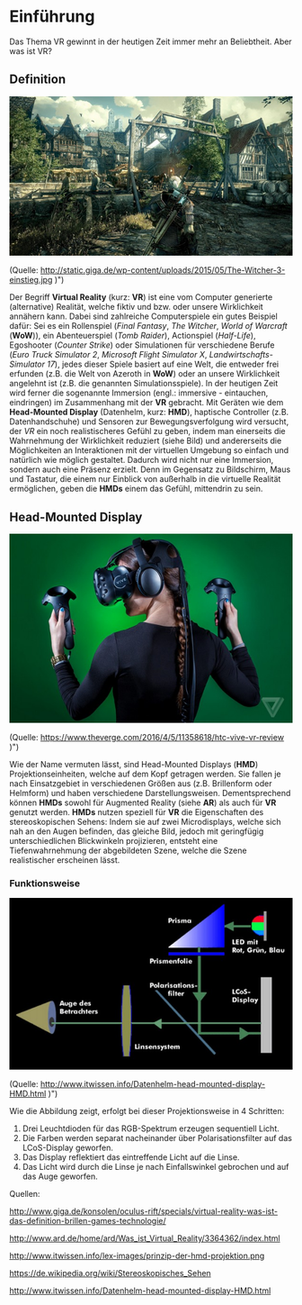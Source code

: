 # Einführung

Das Thema VR gewinnt in der heutigen Zeit immer mehr an Beliebtheit. Aber was ist VR?

## Definition

![](/assets/VR-The_Witcher.jpg) 

\(Quelle: http://static.giga.de/wp-content/uploads/2015/05/The-Witcher-3-einstieg.jpg \)"\)

Der Begriff **Virtual Reality** (kurz: **VR**) ist eine vom Computer generierte (alternative) Realität, welche fiktiv und bzw. oder unsere Wirklichkeit annähern kann. Dabei sind zahlreiche Computerspiele ein gutes Beispiel dafür: Sei es ein Rollenspiel (*Final Fantasy*, *The Witcher*, *World of Warcraft* (**WoW**)), ein Abenteuerspiel (*Tomb Raider*), Actionspiel (*Half-Life*), Egoshooter (*Counter Strike*) oder Simulationen für verschiedene Berufe (*Euro Truck Simulator 2*, *Microsoft Flight Simulator X*, *Landwirtschafts-Simulator 17*), jedes dieser Spiele basiert auf eine Welt, die entweder frei erfunden (z.B. die Welt von Azeroth in **WoW**) oder an unsere Wirklichkeit angelehnt ist (z.B. die genannten Simulationsspiele).
In der heutigen Zeit wird ferner die sogenannte Immersion (engl.: immersive - eintauchen, eindringen) im Zusammenhang mit der **VR** gebracht. Mit Geräten wie dem **Head-Mounted Display** (Datenhelm, kurz: **HMD**), haptische Controller (z.B. Datenhandschuhe) und Sensoren zur Bewegungsverfolgung wird versucht, der *VR* ein noch realistischeres Gefühl zu geben, indem man einerseits die Wahrnehmung der Wirklichkeit reduziert (siehe Bild) und andererseits die Möglichkeiten an Interaktionen mit der virtuellen Umgebung so einfach und natürlich wie möglich gestaltet. Dadurch wird nicht nur eine Immersion, sondern auch eine Präsenz erzielt. Denn im Gegensatz zu Bildschirm, Maus und Tastatur, die einem nur Einblick von außerhalb in die virtuelle Realität ermöglichen, geben die **HMDs** einem das Gefühl, mittendrin zu sein. 

## Head-Mounted Display

![](/assets/VR-HMD_HTC_VIVE.jpg) 

\(Quelle: https://www.theverge.com/2016/4/5/11358618/htc-vive-vr-review \)"\)

Wie der Name vermuten lässt, sind Head-Mounted Displays (**HMD**) Projektionseinheiten, welche auf dem Kopf getragen werden. Sie fallen je nach Einsatzgebiet in verschiedenen Größen aus (z.B. Brillenform oder Helmform) und haben verschiedene Darstellungsweisen. Dementsprechend können **HMDs** sowohl für Augmented Reality (siehe **AR**) als auch für **VR** genutzt werden.
**HMDs** nutzen speziell für **VR** die Eigenschaften des stereoskopischen Sehens: Indem sie auf zwei Microdisplays, welche sich nah an den Augen befinden, das gleiche Bild, jedoch mit geringfügig unterschiedlichen Blickwinkeln projizieren, entsteht eine Tiefenwahrnehmung der abgebildeten Szene, welche die Szene realistischer erscheinen lässt.

### Funktionsweise

![](/assets/VR-HMD_Projection_Concept.jpg) 

\(Quelle: http://www.itwissen.info/Datenhelm-head-mounted-display-HMD.html \)"\)

Wie die Abbildung zeigt, erfolgt bei dieser Projektionsweise in 4 Schritten: 
1.	Drei Leuchtdioden für das RGB-Spektrum erzeugen sequentiell Licht.
2.	Die Farben werden separat nacheinander über Polarisationsfilter auf das LCoS-Display geworfen.
3.	Das Display reflektiert das eintreffende Licht auf die Linse.
4.	Das Licht wird durch die Linse je nach Einfallswinkel gebrochen und auf das Auge geworfen.


Quellen:

http://www.giga.de/konsolen/oculus-rift/specials/virtual-reality-was-ist-das-definition-brillen-games-technologie/

http://www.ard.de/home/ard/Was_ist_Virtual_Reality/3364362/index.html

http://www.itwissen.info/lex-images/prinzip-der-hmd-projektion.png

https://de.wikipedia.org/wiki/Stereoskopisches_Sehen

http://www.itwissen.info/Datenhelm-head-mounted-display-HMD.html